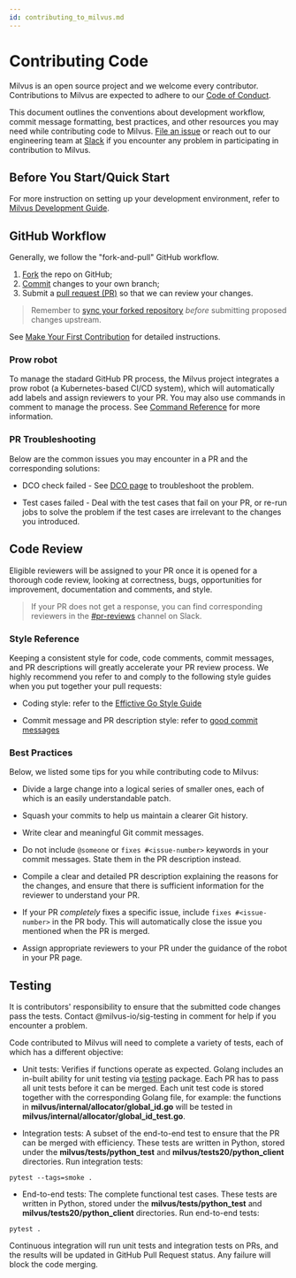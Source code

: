 ```yaml
---
id: contributing_to_milvus.md
---
```


# Contributing Code

Milvus is an open source project and we welcome every contributor. Contributions to Milvus are expected to adhere to our [Code of Conduct](code_of_conduct.md).

This document outlines the conventions about development workflow, commit message formatting, best practices, and other resources you may need while contributing code to Milvus.  [File an issue](https://github.com/milvus-io/community/issues/new) or reach out to our engineering team at [Slack](https://join.slack.com/t/milvusio/shared_invite/zt-e0u4qu3k-bI2GDNys3ZqX1YCJ9OM~GQ) if you encounter any problem in participating in contribution to Milvus.

## Before You Start/Quick Start

For more instruction on setting up your development environment, refer to [Milvus Development Guide](https://github.com/milvus-io/milvus/blob/master/DEVELOPMENT.md).

## GitHub Workflow

Generally, we follow the "fork-and-pull" GitHub workflow.

1. [Fork](https://docs.github.com/en/free-pro-team@latest/github/getting-started-with-github/fork-a-repo) the repo on GitHub;
2. [Commit](https://docs.github.com/en/free-pro-team@latest/github/collaborating-with-issues-and-pull-requests/committing-changes-to-a-pull-request-branch-created-from-a-fork) changes to your own branch;
3. Submit a [pull request (PR)](https://docs.github.com/en/free-pro-team@latest/github/collaborating-with-issues-and-pull-requests/about-pull-requests) so that we can review your changes.

> Remember to [sync your forked repository](https://docs.github.com/en/free-pro-team@latest/github/getting-started-with-github/fork-a-repo#keep-your-fork-synced) *before* submitting proposed changes upstream.

See [Make Your First Contribution](making_your_first_contributions.md) for detailed instructions.

### Prow robot

To manage the stadard GitHub PR process, the Milvus project integrates a prow robot (a Kubernetes-based CI/CD system), which will automatically add labels and assign reviewers to your PR. You may also use commands in comment to manage the process. See [Command Reference](https://prow.zilliz.cc/command-help) for more information.

### PR Troubleshooting

Below are the common issues you may encounter in a PR and the corresponding solutions:

- DCO check failed - See [DCO page](https://github.com/apps/dco) to troubleshoot the problem.

- Test cases failed - Deal with the test cases that fail on your PR, or re-run jobs to solve the problem if the test cases are irrelevant to the changes you introduced.

## Code Review

Eligible reviewers will be assigned to your PR once it is opened for a thorough code review, looking at correctness, bugs, opportunities for improvement, documentation and comments, and style.

> If your PR does not get a response, you can find corresponding reviewers in the [#pr-reviews](https://milvusio.slack.com/messages/pr-reviews) channel on Slack.

### Style Reference

Keeping a consistent style for code, code comments, commit messages, and PR descriptions will greatly accelerate your PR review process. We highly recommend you refer to and comply to the following style guides when you put together your pull requests:

- Coding style: refer to the [Effictive Go Style Guide](https://golang.org/doc/effective_go)

- Commit message and PR description style: refer to [good commit messages](https://chris.beams.io/posts/git-commit)

### Best Practices

Below, we listed some tips for you while contributing code to Milvus:

- Divide a large change into a logical series of smaller ones, each of which is an easily understandable patch.

- Squash your commits to help us maintain a clearer Git history.

- Write clear and meaningful Git commit messages.

- Do not include `@someone` or `fixes #<issue-number>` keywords in your commit messages. State them in the PR description instead.

- Compile a clear and detailed PR description explaining the reasons for the changes, and ensure that there is sufficient information for the reviewer to understand your PR.

- If your PR *completely* fixes a specific issue, include `fixes #<issue-number>` in the PR body. This will automatically close the issue you mentioned when the PR is merged.

- Assign appropriate reviewers to your PR under the guidance of the robot in your PR page.

## Testing

It is contributors' responsibility to ensure that the submitted code changes pass the tests. Contact @milvus-io/sig-testing in comment for help if you encounter a problem.

Code contributed to Milvus will need to complete a variety of tests, each of which has a different objective:

- Unit tests: Verifies if functions operate as expected. Golang includes an in-built ability for unit testing via [testing](https://golang.org/pkg/testing/) package. Each PR has to pass all unit tests before it can be merged. Each unit test code is stored together with the corresponding Golang file, for example: the functions in **milvus/internal/allocator/global_id.go** will be tested in **milvus/internal/allocator/global_id_test.go**.

- Integration tests: A subset of the end-to-end test to ensure that the PR can be merged with efficiency. These tests are written in Python, stored under the **milvus/tests/python_test** and **milvus/tests20/python_client** directories. Run integration tests:

```
pytest --tags=smoke .
```

- End-to-end tests: The complete functional test cases. These tests are written in Python, stored under the **milvus/tests/python_test** and **milvus/tests20/python_client** directories. Run end-to-end tests:

```
pytest .
```

Continuous integration will run unit tests and integration tests on PRs, and the results will be updated in GitHub Pull Request status. Any failure will block the code merging.


